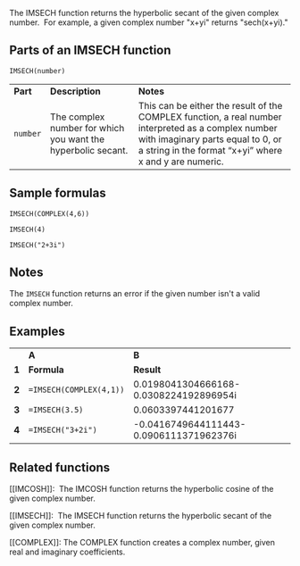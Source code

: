 The IMSECH function returns the hyperbolic secant of the given complex number.
 For example, a given complex number "x+yi" returns "sech(x+yi)."

Parts of an IMSECH function
---------------------------

`IMSECH(number)`

|  |  |  |
| --- | --- | --- |
| **Part** | **Description** | **Notes** |
| `number` | The complex number for which you want the hyperbolic secant. | This can be either the result of the COMPLEX function, a real number interpreted as a complex number with imaginary parts equal to 0, or a string in the format “x+yi” where x and y are numeric. |

Sample formulas
---------------

`IMSECH(COMPLEX(4,6))`

`IMSECH(4)`

`IMSECH("2+3i")`

Notes
-----

The `IMSECH` function returns an error if the given number isn't a valid complex number.

Examples
--------

|  |  |  |
| --- | --- | --- |
|  | **A** | **B** |
| **1** | **Formula** | **Result** |
| **2** | `=IMSECH(COMPLEX(4,1))` | 0.0198041304666168-0.0308224192896954i |
| **3** | `=IMSECH(3.5)` | 0.0603397441201677 |
| **4** | `=IMSECH("3+2i")` | -0.0416749644111443-0.0906111371962376i |

Related functions
-----------------

[[IMCOSH]]:  The IMCOSH function returns the hyperbolic cosine of the given complex number.

[[IMSECH]]:  The IMSECH function returns the hyperbolic secant of the given complex number.

[[COMPLEX]]: The COMPLEX function creates a complex number, given real and imaginary coefficients.